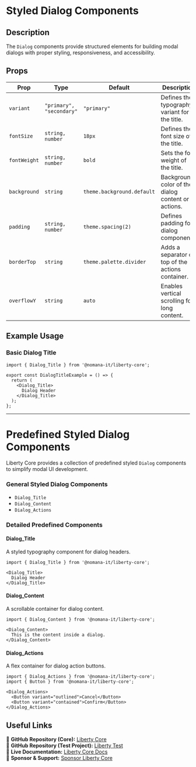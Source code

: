 # Styled Dialog Components

## Description
The `Dialog` components provide structured elements for building modal dialogs with proper styling, responsiveness, and accessibility.

## Props
| Prop             | Type               | Default  | Description                                   |
|-----------------|-------------------|----------|-----------------------------------------------|
| `variant`  | `"primary", "secondary"` | `"primary"` | Defines the typography variant for the title. |
| `fontSize` | `string, number` | `18px` | Defines the font size of the title. |
| `fontWeight` | `string, number` | `bold` | Sets the font weight of the title. |
| `background` | `string` | `theme.background.default` | Background color of the dialog content or actions. |
| `padding` | `string, number` | `theme.spacing(2)` | Defines padding for dialog components. |
| `borderTop` | `string` | `theme.palette.divider` | Adds a separator on top of the actions container. |
| `overflowY` | `string` | `auto` | Enables vertical scrolling for long content. |

## Example Usage

### Basic Dialog Title
```tsx
import { Dialog_Title } from '@nomana-it/liberty-core';

export const DialogTitleExample = () => {
  return (
    <Dialog_Title>
      Dialog Header
    </Dialog_Title>
  );
};
```

---

# Predefined Styled Dialog Components

Liberty Core provides a collection of predefined styled `Dialog` components to simplify modal UI development.

### **General Styled Dialog Components**
- `Dialog_Title`
- `Dialog_Content`
- `Dialog_Actions`

### **Detailed Predefined Components**

#### **Dialog_Title**
A styled typography component for dialog headers.

```tsx
import { Dialog_Title } from '@nomana-it/liberty-core';

<Dialog_Title>
  Dialog Header
</Dialog_Title>
```

#### **Dialog_Content**
A scrollable container for dialog content.

```tsx
import { Dialog_Content } from '@nomana-it/liberty-core';

<Dialog_Content>
  This is the content inside a dialog.
</Dialog_Content>
```

#### **Dialog_Actions**
A flex container for dialog action buttons.

```tsx
import { Dialog_Actions } from '@nomana-it/liberty-core';
import { Button } from '@nomana-it/liberty-core';

<Dialog_Actions>
  <Button variant="outlined">Cancel</Button>
  <Button variant="contained">Confirm</Button>
</Dialog_Actions>
```

## Useful Links
🔗 **GitHub Repository (Core):** [Liberty Core](https://github.com/fblettner/liberty-core/)  
🔗 **GitHub Repository (Test Project):** [Liberty Test](https://github.com/fblettner/liberty-test/)  
📖 **Live Documentation:** [Liberty Core Docs](https://docs.nomana-it.fr/liberty-core/)  
💖 **Sponsor & Support:** [Sponsor Liberty Core](https://github.com/sponsors/fblettner) 